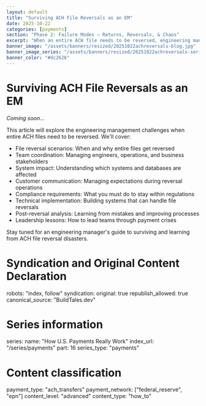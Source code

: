 ```yaml
---
layout: default
title: "Surviving ACH File Reversals as an EM"
date: 2025-10-22
categories: [payments]
section: "Phase 2: Failure Modes — Returns, Reversals, & Chaos"
excerpt: "When an entire ACH file needs to be reversed, engineering managers need to coordinate teams, systems, and stakeholders to minimize damage."
banner_image: "/assets/banners/resized/20251022achreversals-blog.jpg"
banner_image_series: "/assets/banners/resized/20251022achreversals-series.jpg"
banner_color: "#dc2626"
---
```


# Surviving ACH File Reversals as an EM

*Coming soon...*

This article will explore the engineering management challenges when entire ACH files need to be reversed. We'll cover:

- File reversal scenarios: When and why entire files get reversed
- Team coordination: Managing engineers, operations, and business stakeholders
- System impact: Understanding which systems and databases are affected
- Customer communication: Managing expectations during reversal operations
- Compliance requirements: What you must do to stay within regulations
- Technical implementation: Building systems that can handle file reversals
- Post-reversal analysis: Learning from mistakes and improving processes
- Leadership lessons: How to lead teams through payment crises

Stay tuned for an engineering manager's guide to surviving and learning from ACH file reversal disasters.

# Syndication and Original Content Declaration
robots: "index, follow"
syndication:
  original: true
  republish_allowed: true
  canonical_source: "BuildTales.dev"

# Series information
series:
  name: "How U.S. Payments Really Work"
  index_url: "/series/payments"
  part: 16
  series_type: "payments"

# Content classification
payment_type: "ach_transfers"
payment_network: ["federal_reserve", "epn"]
content_level: "advanced"
content_type: "how_to"

